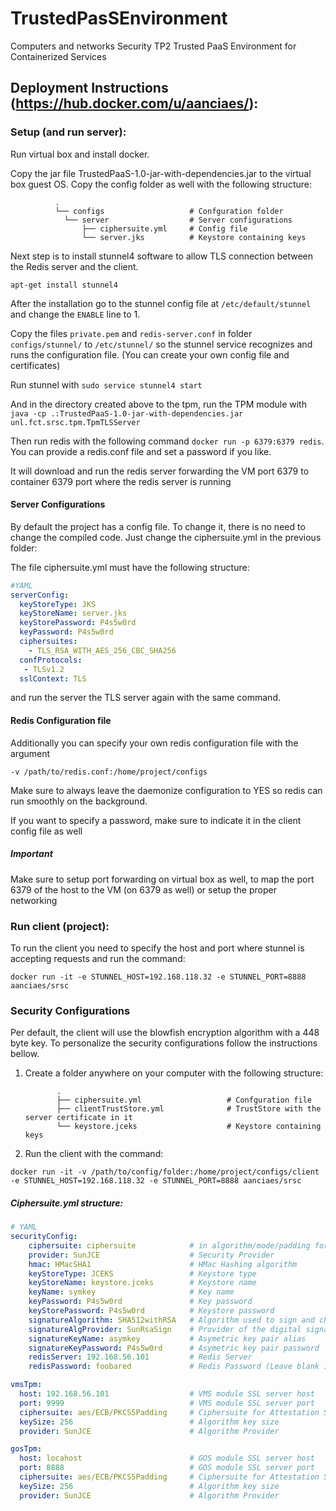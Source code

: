 # TrustedPasSEnvironment
Computers and networks Security TP2 Trusted PaaS Environment for Containerized Services


## Deployment Instructions (https://hub.docker.com/u/aanciaes/):

### Setup (and run server):

Run virtual box and install docker.

Copy the jar file TrustedPaaS-1.0-jar-with-dependencies.jar to the virtual box guest OS.
Copy the config folder as well with the following structure:

              .
              └── configs                   # Confguration folder
                └── server                  # Server configurations
                    ├── ciphersuite.yml     # Config file
                    └── server.jks          # Keystore containing keys  


Next step is to install stunnel4 software to allow TLS connection between the Redis server and the client.

``apt-get install stunnel4``

After the installation go to the stunnel config file at ``/etc/default/stunnel`` and change the ``ENABLE`` line to 1.

Copy the files ``private.pem`` and ``redis-server.conf`` in folder ````configs/stunnel/```` to ``/etc/stunnel/`` so the stunnel service recognizes and runs the configuration file.
(You can create your own config file and certificates)

Run stunnel with ````sudo service stunnel4 start```` 

And in the directory created above to the tpm, run the TPM module with ````java -cp .:TrustedPaaS-1.0-jar-with-dependencies.jar unl.fct.srsc.tpm.TpmTLSServer````

Then run redis with the following command ```docker run -p 6379:6379 redis```. You can provide a redis.conf file and set a password if you like.

It will download and run the redis server forwarding the VM port 6379 to container 6379 port where the redis server is running

#### Server Configurations

By default the project has a config file. To change it, there is no need to change the compiled code.
Just change the ciphersuite.yml in the previous folder:
              
The file ciphersuite.yml must have the following structure:

```yaml
#YAML
serverConfig:
  keyStoreType: JKS
  keyStoreName: server.jks
  keyStorePassword: P4s5w0rd
  keyPassword: P4s5w0rd
  ciphersuites:
    - TLS_RSA_WITH_AES_256_CBC_SHA256
  confProtocols:
   - TLSv1.2
  sslContext: TLS
```

and run the server the TLS server again with the same command.

#### Redis Configuration file
Additionally you can specify your own redis configuration file with the argument

````-v /path/to/redis.conf:/home/project/configs````

Make sure to always leave the daemonize configuration to YES so redis can run smoothly on the background.

If you want to specify a password, make sure to indicate it in the client config file as well

##### Important
Make sure to setup port forwarding on virtual box as well, to map the port 6379 of the host to the VM (on 6379 as well) or setup the proper networking

### Run client (project):

To run the client you need to specify the host and port where stunnel is accepting requests and run the command:

``docker run -it -e STUNNEL_HOST=192.168.118.32 -e STUNNEL_PORT=8888 aanciaes/srsc``

### Security Configurations

Per default, the client will use the blowfish encryption algorithm with a 448 byte key.
To personalize the security configurations follow the instructions bellow.

1. Create a folder anywhere on your computer with the following structure:
   
              .
              ├── ciphersuite.yml                   # Confguration file
              ├── clientTrustStore.yml              # TrustStore with the server certificate in it
              └── keystore.jceks                    # Keystore containing keys              

2. Run the client with the command:

````docker run -it -v /path/to/config/folder:/home/project/configs/client -e STUNNEL_HOST=192.168.118.32 -e STUNNEL_PORT=8888 aanciaes/srsc````

##### Ciphersuite.yml structure:

``` yaml
# YAML
securityConfig:
    ciphersuite: ciphersuite            # in algorithm/mode/padding format example: (blowfish/ECB/PKCS5Padding)
    provider: SunJCE                    # Security Provider
    hmac: HMacSHA1                      # HMac Hashing algorithm
    keyStoreType: JCEKS                 # Keystore type
    keyStoreName: keystore.jceks        # Keystore name
    keyName: symkey                     # Key name
    keyPassword: P4s5w0rd               # Key password
    keyStorePassword: P4s5w0rd          # Keystore password
    signatureAlgorithm: SHA512withRSA   # Algorithm used to sign and check authenticity
    signatureAlgProvider: SunRsaSign    # Provider of the digital signature algorithm
    signatureKeyName: asymkey           # Asymetric key pair alias
    signatureKeyPassword: P4s5w0rd      # Asymetric key pair password
    redisServer: 192.168.56.101         # Redis Server
    redisPassword: foobared             # Redis Password (Leave blank if no authentication is required)

vmsTpm:
  host: 192.168.56.101                  # VMS module SSL server host
  port: 9999                            # VMS module SSL server port
  ciphersuite: aes/ECB/PKCS5Padding     # Ciphersuite for Attestation Status encryption
  keySize: 256                          # Algorithm key size
  provider: SunJCE                      # Algorithm Provider

gosTpm:     
  host: locahost                        # GOS module SSL server host
  port: 8888                            # GOS module SSL server port
  ciphersuite: aes/ECB/PKCS5Padding     # Ciphersuite for Attestation Status encryption
  keySize: 256                          # Algorithm key size
  provider: SunJCE                      # Algorithm Provider               
```

